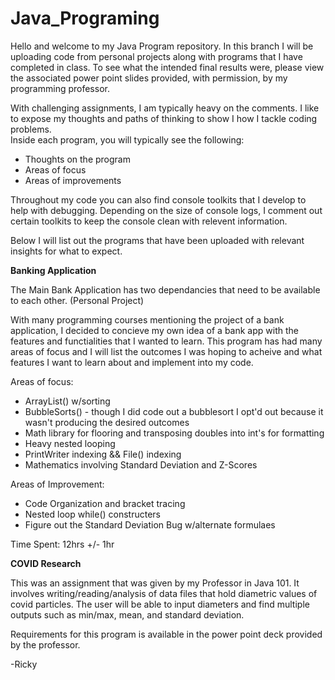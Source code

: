 # Java_Programing

Hello and welcome to my Java Program repository.  In this branch I will be uploading code from personal projects along with 
programs that I have completed in class.  To see what the intended final results were, please view the associated power point
slides provided, with permission, by my programming professor.

With challenging assignments, I am typically heavy on the comments.  I like to expose my thoughts and paths of thinking to show I how I tackle coding problems.  
Inside each program, you will typically see the following:
<ul>
  <li>Thoughts on the program</li>
  <li>Areas of focus</li>
  <li>Areas of improvements</li>
  </ul>

Throughout my code you can also find console toolkits that I develop to help with debugging.  Depending on the size of console logs, I comment out certain toolkits
to keep the console clean with relevent information.

Below I will list out the programs that have been uploaded with relevant insights for what to expect.


<b>Banking Application</b>

The Main Bank Application has two dependancies that need to be available to each other.
(Personal Project)

With many programming courses mentioning the project of a bank application, I decided to concieve my own idea of a bank app with the features and functialities that I wanted to learn.  This program has had many areas of focus and I will list the outcomes I was hoping to acheive and what features I want to learn about and implement into my code.  

  Areas of focus:<ul>
  
  <li>ArrayList() w/sorting</li>
      <li>BubbleSorts() - though I did code out a bubblesort  I opt'd out  because it wasn't producing the desired outcomes</li>
      <li>Math library for flooring and transposing doubles into int's for formatting</li>
  <li>Heavy nested looping</li>
  <li>PrintWriter indexing && File() indexing</li>
      <li>Mathematics involving Standard Deviation and Z-Scores</li>
      </ul>
  Areas of Improvement:<ul>
      <li>Code Organization and bracket tracing</li>
      <li>Nested loop while() constructers</li>
      <li>Figure out the Standard Deviation Bug w/alternate formulaes</li></ul>
      
Time Spent: 12hrs +/- 1hr


<b>COVID Research</b>

This was an assignment that was given by my Professor in Java 101.  It involves writing/reading/analysis of data files that hold diametric values of covid particles.  The user will be able to input diameters and find multiple outputs such as min/max, mean, and standard deviation.  

Requirements for this program is available in the power point deck provided by the professor.

-Ricky
